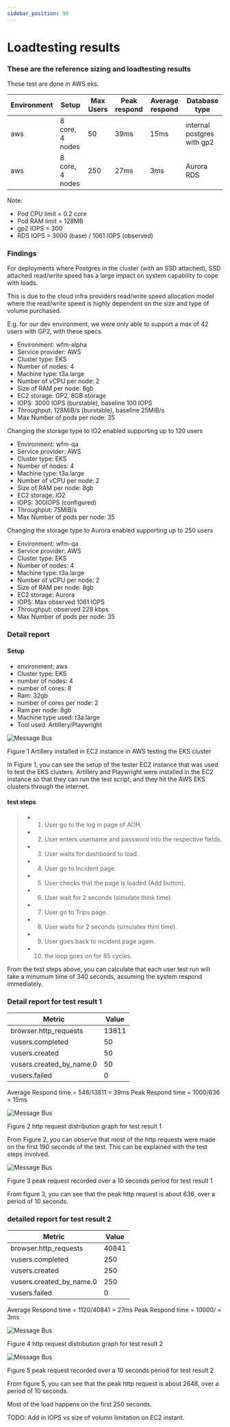 ```yaml
---
sidebar_position: 90
---
```


# Loadtesting results

### These are the reference sizing and loadtesting results 
These test are done in AWS eks.



<table>
  <thead>
    <tr>
      <th>Environment </th>
      <th>Setup </th>
      <th>Max Users</th>
      <th>Peak respond</th>
      <th>Average respond</th>
      <th>Database type</th>
    </tr>
  </thead>
  <tbody>
    <tr>
      <td >aws</td>
      <td>  8 core, 4 nodes</td>
      <td>50</td>
      <td> 39ms</td>
      <td> 15ms</td>
      <td>internal postgres with gp2</td>
    </tr>
    <tr>
      <td >aws</td>
      <td>  8 core, 4 nodes</td>
      <td>250</td>
      <td>27ms</td>
      <td>3ms</td>
      <td>Aurora RDS </td>
    </tr>

  </tbody>
</table>

Note: 
- Pod CPU limit = 0.2 core
- Pod RAM limit = 128MB
- gp2 IOPS = 300
- RDS IOPS = 3000 (base) / 1061 IOPS (observed)


### Findings 

For deployments where Postgres in the cluster (with an SSD attached), SSD attached read/write speed has a large impact on system capability to cope with loads.

This is due to the cloud infra providers read/write speed allocation model where the read/write speed is highly dependent on the size and type of volume purchased.

E.g. for our dev environment, we were only able to support a max of 42 users with GP2, with these specs

- Environment: wfm-alpha
- Service provider: AWS
- Cluster type: EKS
- Number of nodes: 4
- Machine type: t3a.large
- Number of vCPU per node: 2
- Size of RAM per node: 8gb
- EC2 storage: GP2, 8GB storage
- IOPS: 3000 IOPS (burstable), baseline 100 IOPS 
- Throughput: 128MiB/s (burstable), baseline 25MiB/s
- Max Number of pods per node: 35

Changing the storage type to IO2 enabled supporting up to 120 users

- Environment: wfm-qa
- Service provider: AWS
- Cluster type: EKS
- Number of nodes: 4
- Machine type: t3a.large
- Number of vCPU per node: 2
- Size of RAM per node: 8gb
- EC2 storage: IO2
- IOPS: 300IOPS (configured)
- Throughput: 75MiB/s
- Max Number of pods per node: 35

Changing the storage type to Aurora enabled supporting up to 250 users

- Environment: wfm-qa
- Service provider: AWS
- Cluster type: EKS
- Number of nodes: 4
- Machine type: t3a.large
- Number of vCPU per node: 2
- Size of RAM per node: 8gb
- EC2 storage: Aurora
- IOPS: Max observed 1061 IOPS
- Throughput: observed 228 kbps
- Max Number of pods per node: 35


### Detail report

#### Setup

- environment: aws
- Cluster type: EKS
- number of nodes: 4
- number of cores: 8
- Ram: 32gb
- number of cores per node: 2
- Ram per node: 8gb
- Machine type used: t3a.large
- Tool used: Artillery/Playwright

![Message Bus](./images/loadtestsetup.png)

Figure 1 Artillery installed in EC2 instance in AWS testing the EKS cluster

In Figure 1, you can see the setup of the tester EC2 instance that was used to test the EKS clusters. Artillery and Playwright were installed in the EC2 instance so that they can run the test script, and they hit the AWS EKS clusters through the internet.

#### test steps

> - 1) User go to the log in page of AOH. 
> - 2) User enters username and password into the respective fields. 
> - 3) User waits for dashboard to load. 
> - 4) User go to Incident page. 
> - 5) User checks that the page is loaded (Add button). 
> - 6) User wait for 2 seconds (simulate think time).
> - 7) User go to Trips page.
> - 8) User waits for 2 seconds (simulates thini time).
> - 9) User goes back to incident page again.
> - 10) the loop goes on for 85 cycles.

From the test steps above, you can calculate that each user test run will take a minumum time of 340 seconds, assuming the system respond immediately.



### Detail report for test result 1

<table>
  <thead>
    <tr>
      <th>Metric </th>
      <th>Value </th>
    </tr>
  </thead>
  <tbody>
    <tr>
      <td >browser.http_requests</td>
      <td>  13811 </td>
    </tr>
    <tr>
      <td >vusers.completed</td>
      <td> 50 </td>
    </tr>
    <tr>
      <td >vusers.created</td>
      <td> 50 </td>
    </tr>
    <tr>
      <td >vusers.created_by_name.0</td>
      <td> 50 </td>
    </tr>
    <tr>
      <td >vusers.failed</td>
      <td> 0 </td>
    </tr>


  </tbody>
</table>

Average Respond time = 548/13811 = 39ms
Peak Respond time = 1000/636 = 15ms


![Message Bus](./images/loadtest_http_request_distribution.png)

Figure 2 http request distribution graph for test result 1

From Figure 2, you can observe that most of the http requests were made on the first 190 seconds of the test. This can be explained with the test steps involved.





![Message Bus](./images/loadtest_peak_request.png)

Figure 3 peak request recorded over a 10 seconds period for test result 1

From figure 3, you can see that the peak http request is about 636, over a period of 10 seconds. 

### detailed report for test result 2


<table>
  <thead>
    <tr>
      <th>Metric </th>
      <th>Value </th>
    </tr>
  </thead>
  <tbody>
    <tr>
      <td >browser.http_requests</td>
      <td>  40841 </td>
    </tr>
    <tr>
      <td >vusers.completed</td>
      <td> 250 </td>
    </tr>
    <tr>
      <td >vusers.created</td>
      <td> 250 </td>
    </tr>
    <tr>
      <td >vusers.created_by_name.0</td>
      <td> 250 </td>
    </tr>
    <tr>
      <td >vusers.failed</td>
      <td> 0 </td>
    </tr>


  </tbody>
</table>

Average Respond time = 1120/40841 = 27ms
Peak Respond time = 10000/ = 3ms

![Message Bus](./images/loadtest_http_request_distribution_2.png)

Figure 4 http request distribution graph for test result 2





![Message Bus](./images/loadtest_peak_request_2.png)

Figure 5 peak request recorded over a 10 seconds period for test result 2

From figure 5, you can see that the peak http request is about 2648, over a period of 10 seconds. 

Most of the load happens on the first 250 seconds.

TODO:
Add in IOPS vs size of volumn limitation on EC2 instant.

